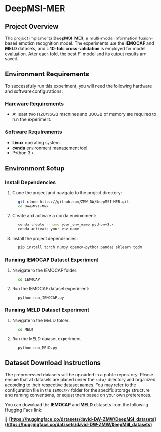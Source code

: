 # DeepMSI-MER

## Project Overview

The project implements **DeepMSI-MER**, a multi-modal information fusion-based emotion recognition model. The experiments use the **IEMOCAP** and **MELD** datasets, and a **10-fold cross-validation** is employed for model evaluation. After each fold, the best F1 model and its output results are saved.

## Environment Requirements

To successfully run this experiment, you will need the following hardware and software configurations:

### Hardware Requirements
- At least two H20/96GB machines and 300GB of memory are required to run the experiment.

### Software Requirements
- **Linux** operating system.
- **conda** environment management tool.
- Python 3.x.

## Environment Setup

### Install Dependencies

1. Clone the project and navigate to the project directory:
```sh
      git clone https://github.com/ZMW-DW/DeepMSI-MER.git
      cd DeepMSI-MER
```
2. Create and activate a conda environment:
```sh   
      conda create --name your_env_name python=3.x
      conda activate your_env_name
```
3. Install the project dependencies:
```sh
      pip install torch numpy opencv-python pandas sklearn tqdm
```
### Running IEMOCAP Dataset Experiment

1. Navigate to the IEMOCAP folder:
```sh   
      cd IEMOCAP
```   
2. Run the IEMOCAP dataset experiment:
```sh   
      python run_IEMOCAP.py
```
### Running MELD Dataset Experiment

1. Navigate to the MELD folder:
```sh   
      cd MELD
```   
2. Run the MELD dataset experiment:
```sh   
      python run_MELD.py
```
## Dataset Download Instructions

The preprocessed datasets will be uploaded to a public repository. Please ensure that all datasets are placed under the `data/` directory and organized according to their respective dataset names. You may refer to the configuration file in the `IEMOCAP/` folder for the specific storage structure and naming conventions, or adjust them based on your own preferences.

You can download the **IEMOCAP** and **MELD** datasets from the following Hugging Face link:

🔗 **[https://huggingface.co/datasets/david-DW-ZMW/DeepMSI_datasets](https://huggingface.co/datasets/david-DW-ZMW/DeepMSI_datasets)**

